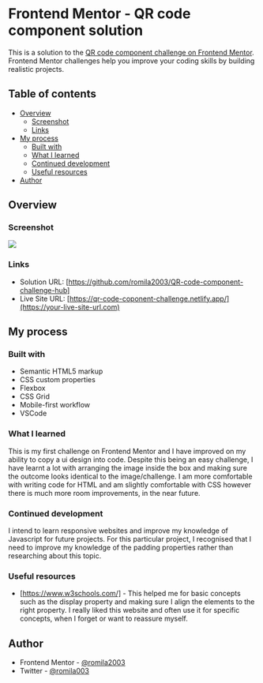 # Frontend Mentor - QR code component solution

This is a solution to the [QR code component challenge on Frontend Mentor](https://www.frontendmentor.io/challenges/qr-code-component-iux_sIO_H). Frontend Mentor challenges help you improve your coding skills by building realistic projects. 

## Table of contents

- [Overview](#overview)
  - [Screenshot](#screenshot)
  - [Links](#links)
- [My process](#my-process)
  - [Built with](#built-with)
  - [What I learned](#what-i-learned)
  - [Continued development](#continued-development)
  - [Useful resources](#useful-resources)
- [Author](#author)

## Overview

### Screenshot

![](./screenshot.jpg)

### Links

- Solution URL: [https://github.com/romila2003/QR-code-component-challenge-hub]
- Live Site URL: [https://qr-code-coponent-challenge.netlify.app/](https://your-live-site-url.com)

## My process

### Built with

- Semantic HTML5 markup
- CSS custom properties
- Flexbox
- CSS Grid
- Mobile-first workflow
- VSCode

### What I learned

This is my first challenge on Frontend Mentor and I have improved on my ability to copy a ui design into code. Despite this being an easy challenge, I have learnt a lot with arranging the image inside the box and making sure the outcome looks identical to the image/challenge. I am more comfortable with writing code for HTML and am slightly comfortable with CSS however there is much more room improvements, in the near future.


### Continued development

I intend to learn responsive websites and improve my knowledge of Javascript for future projects. For this particular project, I recognised that I need to improve my knowledge of the padding properties rather than researching about this topic.


### Useful resources

- [https://www.w3schools.com/] - This helped me for basic concepts such as the display property and making sure I align the elements to the right property. I really liked this website and often use it for specific concepts, when I forget or want to reassure myself.

## Author

- Frontend Mentor - [@romila2003](https://www.frontendmentor.io/profile/yourusername)
- Twitter - [@romila003](https://www.twitter.com/yourusername)
